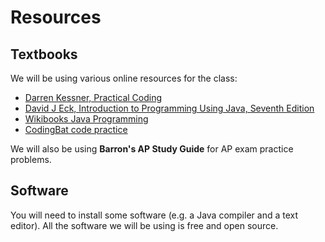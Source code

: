 # Resources

## Textbooks

We will be using various online resources for the class:

* [Darren Kessner, Practical Coding](https://dkessner.github.io/csbook/)
* [David J Eck, Introduction to Programming Using Java, Seventh Edition](http://math.hws.edu/javanotes/)
* [Wikibooks Java Programming](https://en.wikibooks.org/wiki/Java_Programming)
* [CodingBat code practice](https://codingbat.com/java)

We will also be using __Barron's AP Study Guide__ for AP exam practice problems.

## Software

You will need to install some software (e.g. a Java compiler and a text
editor).  All the software we will be using is free and open source.

